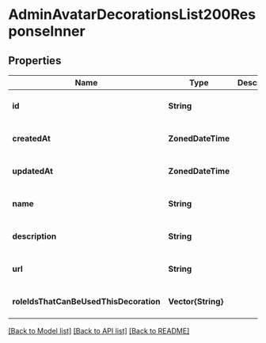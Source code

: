 # AdminAvatarDecorationsList200ResponseInner


## Properties
Name | Type | Description | Notes
------------ | ------------- | ------------- | -------------
**id** | **String** |  | [default to nothing]
**createdAt** | **ZonedDateTime** |  | [default to nothing]
**updatedAt** | **ZonedDateTime** |  | [default to nothing]
**name** | **String** |  | [default to nothing]
**description** | **String** |  | [default to nothing]
**url** | **String** |  | [default to nothing]
**roleIdsThatCanBeUsedThisDecoration** | **Vector{String}** |  | [default to nothing]


[[Back to Model list]](../README.md#models) [[Back to API list]](../README.md#api-endpoints) [[Back to README]](../README.md)


